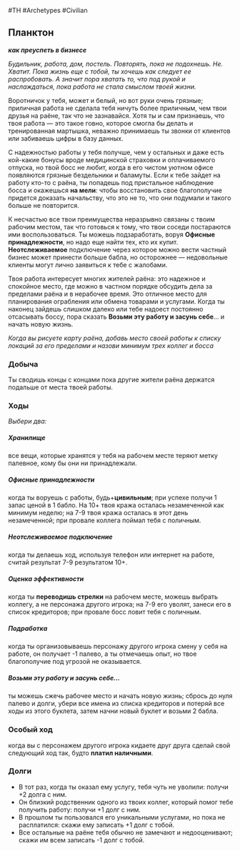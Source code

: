 #TH #Archetypes #Civilian 

## Планктон
***как преуспеть в бизнесе***

*Будильник, работа, дом, постель. Повторять, пока не подохнешь. Не. Хватит. Пока жизнь еще с тобой, ты хочешь как следует ее распробовать. А значит пора хватать то, что под рукой и наслаждаться, пока работа не стала смыслом твоей жизни.*

Воротничок у тебя, может и белый, но вот руки очень грязные; приличная работа не сделала тебя ничуть более приличным, чем твои друзья на раёне, так что не зазнавайся. Хотя ты и сам признаешь, что твоя работа — это такое говно, которое смогла бы делать и тренированная мартышка, неважно принимаешь ты звонки от клиентов или забиваешь цифры в базу данных.

С надежностью работы у тебя получше, чем у остальных и даже есть кой-какие бонусы вроде медицинской страховки и оплачиваемого отпуска, но твой босс не любит, когда в его чистом уютном офисе появляются грязные бездельники и баламуты. Если к тебе зайдет на работу кто-то с раёна, ты попадешь под пристальное наблюдение босса и окажешься **на мели**: чтобы восстановить свое благополучие придется доказать начальству, что это не то, что они подумали и такого больше не повторится.

К несчастью все твои преимущества неразрывно связаны с твоим рабочим местом, так что готовься к тому, что твои соседи постараются ими воспользоваться. Ты можешь подзаработать, воруя **Офисные принадлежности**, но надо еще найти тех, кто их купит. **Неотслеживаемое** подключение через которое можно вести частный бизнес может принести больше бабла, но осторожнее — недовольные клиенты могут лично заявиться к тебе с жалобами.

Твоя работа интересует многих жителей раёна: это надежное и спокойное место, где можно в частном порядке обсудить дела за пределами раёна и в нерабочее время. Это отличное место для планирования ограбления или обмена товарами и услугами. Когда ты наконец зайдешь слишком далеко или тебе надоест постоянно отсасывать боссу, пора сказать **Возьми эту работу и засунь себе**... и начать новую жизнь.

*Когда вы рисуете карту раёна, добавь место своей работы к списку локаций за его пределами и назови минимум трех коллег и босса*

### Добыча
Ты сводишь концы с концами пока другие жители раёна держатся подальше от места твоей работы.

### Ходы
*Выбери два:*

##### Хранилище
все вещи, которые хранятся у тебя на рабочем месте теряют метку палевное, кому бы они ни принадлежали. 

##### Офисные принадлежности
когда ты воруешь с работы, будь+**цивильным**; при успехе получи 1 запас ценой в 1 бабло. На 10+ твоя кража осталась незамеченной как минимум неделю; на 7-9 твоя кража осталась в этот день незамеченной; при провале коллега поймал тебя с поличным.

##### Неотслеживаемое подключение
когда ты делаешь ход, используя телефон или интернет на работе, считай результат 7-9 результатом 10+.

##### Оценка эффективности
когда ты **переводишь стрелки** на рабочем месте, можешь выбрать коллегу, а не персонажа другого игрока; на 7-9 его уволят, занеси его в список кредиторов; при провале босс ловит тебя с поличным. 

##### Подработка
когда ты организовываешь персонажу другого игрока смену у себя на работе, он получает -1 палево, а ты отмечаешь опыт, но твое благополучие под угрозой не оказывается. 

##### Возьми эту работу и засунь себе... 
ты можешь сжечь рабочее место и начать новую жизнь; сбрось до нуля палево и долги, убери все имена из списка кредиторов и потеряй все ходы из этого буклета, затем начни новый буклет и возьми 2 бабла.

### Особый ход
когда вы с персонажем другого игрока кидаете друг друга сделай свой следующий ход так, будто **платил наличными**.

### Долги
- В тот раз, когда ты оказал ему услугу, тебя чуть не уволили: получи +2 долга с ним. 
- Он близкий родственник одного из твоих коллег, который помог тебе получить работу: получи +1 долг с ним. 
- В прошлом ты пользовался его уникальными услугами, но пока не расплатился: скажи ему записать +1 долг с тобой. 
- Все остальные на раёне тебя обычно не замечают и недооценивают; скажи им всем записать -1 долг с тобой.
